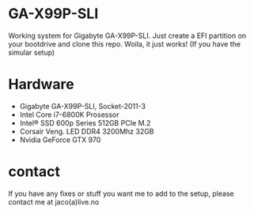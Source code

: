 # GA-X99P-SLI
Working system for Gigabyte GA-X99P-SLI.
Just create a EFI partition on your bootdrive and clone this repo. Woila, it just works! (If you have the simular setup)

# Hardware
- Gigabyte GA-X99P-SLI, Socket-2011-3
- Intel Core i7-6800K Prosessor
- Intel® SSD 600p Series 512GB PCIe M.2
- Corsair Veng. LED DDR4 3200Mhz 32GB
- Nvidia GeForce GTX 970

# contact
If you have any fixes or stuff you want me to add to the setup, please contact me at jaco(a)live.no
